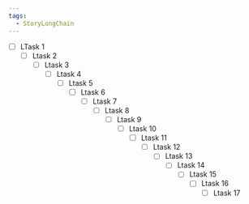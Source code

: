 ```yaml
---
tags:
  - StoryLongChain
---
```

- [ ] LTask 1
	- [ ] Ltask 2
		- [ ] Ltask 3
			- [ ] Ltask 4
				- [ ] Ltask 5
					- [ ] Ltask 6
						- [ ] Ltask 7
							- [ ] Ltask 8
								- [ ] Ltask 9
									- [ ] Ltask 10
										- [ ] Ltask 11
											- [ ] Ltask 12
												- [ ] Ltask 13
													- [ ] Ltask 14
														- [ ] Ltask 15
															- [ ] Ltask 16
																- [ ] Ltask 17
